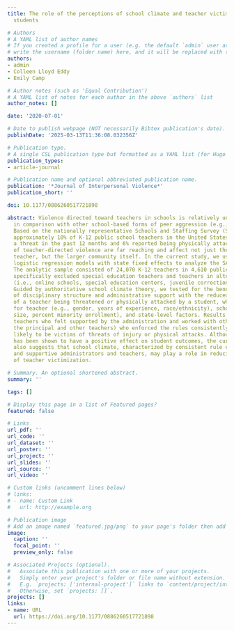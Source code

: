 ```yaml
---
title: The role of the perceptions of school climate and teacher victimization by
  students

# Authors
# A YAML list of author names
# If you created a profile for a user (e.g. the default `admin` user at `content/authors/admin/`), 
# write the username (folder name) here, and it will be replaced with their full name and linked to their profile.
authors:
- admin
- Colleen Lloyd Eddy
- Emily Camp

# Author notes (such as 'Equal Contribution')
# A YAML list of notes for each author in the above `authors` list
author_notes: []

date: '2020-07-01'

# Date to publish webpage (NOT necessarily Bibtex publication's date).
publishDate: '2025-03-13T11:36:08.032356Z'

# Publication type.
# A single CSL publication type but formatted as a YAML list (for Hugo requirements).
publication_types:
- article-journal

# Publication name and optional abbreviated publication name.
publication: '*Journal of Interpersonal Violence*'
publication_short: ''

doi: 10.1177/0886260517721898

abstract: Violence directed toward teachers in schools is relatively understudied
  in comparison with other school-based forms of peer aggression (e.g., school bullying).
  Based on the nationally representative Schools and Staffing Survey (SASS) 2011-2012,
  approximately 10% of K-12 public school teachers in the United States, received
  a threat in the past 12 months and 6% reported being physically attacked. The effects
  of teacher-directed violence are far reaching and affect not just the victimized
  teacher, but the larger community itself. In the current study, we used multilevel
  logistic regression models with state fixed effects to analyze the SASS data set.
  The analytic sample consisted of 24,070 K-12 teachers in 4,610 public schools and
  specifically excluded special education teachers and teachers in alternative settings
  (i.e., online schools, special education centers, juvenile correction facilities).
  Guided by authoritative school climate theory, we tested for the beneficial associations
  of disciplinary structure and administrative support with the reduced likelihood
  of a teacher being threatened or physically attacked by a student, while controlling
  for teacher (e.g., gender, years of experience, race/ethnicity), school (e.g., school
  size, percent minority enrollment), and state-level factors. Results indicated that
  teachers who felt supported by the administration and worked with others (i.e.,
  the principal and other teachers) who enforced the rules consistently were less
  likely to be victims of threats of injury or physical attacks. Although school climate
  has been shown to have a positive effect on student outcomes, the current study
  also suggests that school climate, characterized by consistent rule enforcement
  and supportive administrators and teachers, may play a role in reducing the likelihood
  of teacher victimization.

# Summary. An optional shortened abstract.
summary: ''

tags: []

# Display this page in a list of Featured pages?
featured: false

# Links
url_pdf: ''
url_code: ''
url_dataset: ''
url_poster: ''
url_project: ''
url_slides: ''
url_source: ''
url_video: ''

# Custom links (uncomment lines below)
# links:
# - name: Custom Link
#   url: http://example.org

# Publication image
# Add an image named `featured.jpg/png` to your page's folder then add a caption below.
image:
  caption: ''
  focal_point: ''
  preview_only: false

# Associated Projects (optional).
#   Associate this publication with one or more of your projects.
#   Simply enter your project's folder or file name without extension.
#   E.g. `projects: ['internal-project']` links to `content/project/internal-project/index.md`.
#   Otherwise, set `projects: []`.
projects: []
links:
- name: URL
  url: https://doi.org/10.1177/0886260517721898
---
```

